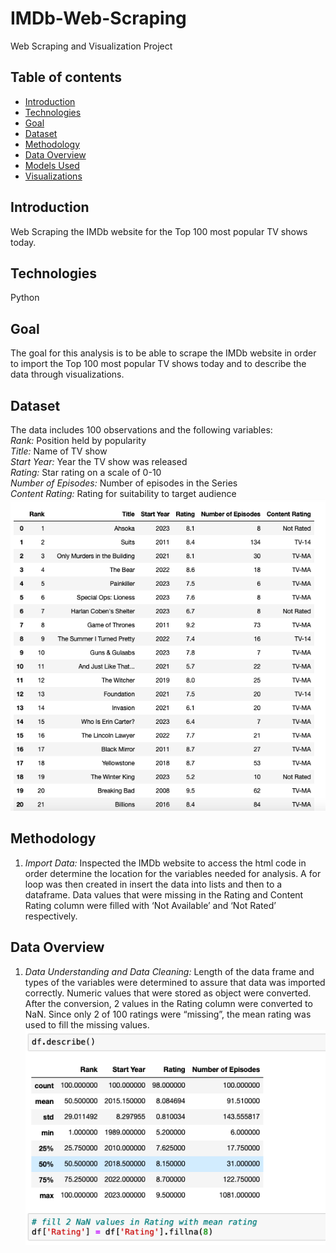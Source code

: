 # IMDb-Web-Scraping
Web Scraping and Visualization Project
## Table of contents
* [Introduction](#introduction)
* [Technologies](#technologies)
* [Goal](#goal)
* [Dataset](#dataset)
* [Methodology](#methodology)
* [Data Overview](#data-overview)
* [Models Used](#models-used)
* [Visualizations](#visulaization)
## Introduction
Web Scraping the IMDb website for the Top 100 most popular TV shows today.
## Technologies
Python
## Goal
The goal for this analysis is to be able to scrape the IMDb website in order to import the Top 100 most popular TV shows today and to describe the data through visualizations. 
## Dataset
The data includes 100 observations and the following variables:
<br>
*Rank:* Position held by popularity 
<br>
*Title:* Name of TV show
<br>
*Start Year:* Year the TV show was released 
<br>
*Rating:* Star rating on a scale of 0-10 
<br>
*Number of Episodes:* Number of episodes in the Series 
<br>
*Content Rating:* Rating for suitability to target audience
![Dataview](./img/dataview.png)
## Methodology
1. *Import Data:* Inspected the IMDb website to access the html code in order determine the location for the variables needed for analysis. A for loop was then created in insert the data into lists and then to a dataframe. Data values that were missing in the Rating and Content Rating column were filled with ‘Not Available’ and ‘Not Rated’ respectively. <br />
## Data Overview
1. *Data Understanding and Data Cleaning:* Length of the data frame and types of the variables were determined to assure that data was imported correctly. Numeric values that were stored as object were converted. After the conversion, 2 values in the Rating column were converted to NaN. Since only 2 of 100 ratings were “missing”, the mean rating was used to fill the missing values. <br />
![Describe](./img/describe.png) <br />
